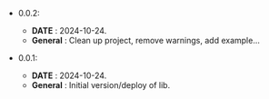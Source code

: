 * 0.0.2:
  * **DATE** : 2024-10-24.
  * **General** : Clean up project, remove warnings, add example...

* 0.0.1:
    * **DATE** : 2024-10-24.
    * **General** : Initial version/deploy of lib.